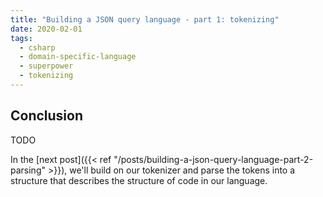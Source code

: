 ```yaml
---
title: "Building a JSON query language - part 1: tokenizing"
date: 2020-02-01
tags:
  - csharp
  - domain-specific-language
  - superpower
  - tokenizing
---
```


## Conclusion

TODO

In the [next post]({{< ref "/posts/building-a-json-query-language-part-2-parsing" >}}), we'll build on our tokenizer and parse the tokens into a structure that describes the structure of code in our language.
